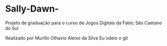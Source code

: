# Sally-Dawn-
Projeto de graduação para o curso de Jogos Digitais da Fatec São Caetano do Sul

Realizado por Murillo Othavio Aleixo da Silva
Eu odeio o git
